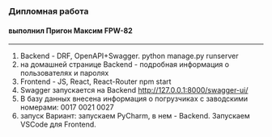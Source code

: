 ### Дипломная работа
#### выполнил Пригон Максим FPW-82
***
1. Backend - DRF, OpenAPI+Swagger.
python manage.py runserver
2. на домашней странице Backend - подробная информация о пользователях и паролях
3. Frontend - JS, React, React-Router
npm start
4. Swagger запускается на Backend
http://127.0.0.1:8000/swagger-ui/
5. В базу данных внесена информация о погрузчиках с заводскими номерами:
0017
0021
0027
6. запуск
Вариант: запускаем PyCharm, в нем - Backend.
Запускаем VSCode для Frontend.
